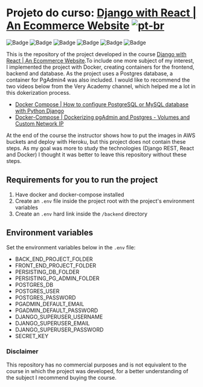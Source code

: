# Projeto do curso: [Django with React | An Ecommerce Website](https://www.udemy.com/course/django-with-react-an-ecommerce-website/) [![pt-br](https://img.shields.io/badge/lang-pt--br-green.svg)](https://github.com/dev-nando/ecommerce_dwr/blob/main/README.pt-br.md)
![Badge](https://img.shields.io/static/v1?label=Django&message=4.0.5&color=red&style=flat&logo=Django) ![Badge](https://img.shields.io/static/v1?label=DjangoREST&message=3.12.2&color=red&style=flat&logo=DjangoREST) ![Badge](https://img.shields.io/static/v1?label=React&message=^18.2.0&color=red&style=flat&logo=React) ![Badge](https://img.shields.io/static/v1?label=PostgreSQL&message=database&color=blue&style=flat&logo=POSTGRESQL) ![Badge](https://img.shields.io/static/v1?label=Docker&message=container&color=blue&style=flat&logo=Docker) 
![Badge](https://img.shields.io/static/v1?label=Status&message=completo&color=brightgreen&style=flat)

This is the repository of the project developed in the course [Django with React | An Ecommerce Website](https://www.udemy.com/course/django-with-react-an-ecommerce-website/).To include one more subject of my interest, I implemented the project with Docker, creating containers for the frontend, backend and database. As the project uses a Postgres database, a container for PgAdmin4 was also included. I would like to recommend the two videos below from the Very Academy channel, which helped me a lot in this dokerization process.

 - [Docker Compose | How to configure PostgreSQL or MySQL database with Python Django](https://www.youtube.com/watch?v=q75wgk9jVjA&list=PLOLrQ9Pn6cazCfL7v4CdaykNoWMQymM_C&index=3)
 - [Docker-Compose | Dockerizing pgAdmin and Postgres - Volumes and Custom Network IP](https://www.youtube.com/watch?v=_oqSGs3rrf8&list=PLOLrQ9Pn6cazCfL7v4CdaykNoWMQymM_C&index=8)

At the end of the course the instructor shows how to put the images in AWS buckets and deploy with Heroku, but this project does not contain these steps. As my goal was more to study the technologies (Django REST, React and Docker) I thought it was better to leave this repository without these steps.

## Requirements for you to run the project

 1. Have docker and docker-compose installed
 2. Create an `.env` file inside the project root with the project's environment variables
 3. Create an `.env` hard link inside the `/backend` directory

## Environment variables

Set the environment variables below in the `.env` file:

 - BACK_END_PROJECT_FOLDER
 - FRONT_END_PROJECT_FOLDER
 - PERSISTING_DB_FOLDER
 - PERSISTING_PG_ADMIN_FOLDER
 - POSTGRES_DB
 - POSTGRES_USER
 - POSTGRES_PASSWORD
 - PGADMIN_DEFAULT_EMAIL
 - PGADMIN_DEFAULT_PASSWORD
 - DJANGO_SUPERUSER_USERNAME
 - DJANGO_SUPERUSER_EMAIL
 - DJANGO_SUPERUSER_PASSWORD
 - SECRET_KEY

### Disclaimer

This repository has no commercial purposes and is not equivalent to the course in which the project was developed, for a better understanding of the subject I recommend buying the course.